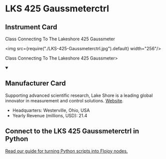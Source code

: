 
# LKS 425 Gaussmeterctrl

## Instrument Card

<div className="flex">

<div>

Class Connecting To The Lakeshore 425 Gaussmeter

</div>

<img src={require("./LKS-425-Gaussmeterctrl.jpg").default} width="256"/>

</div>

Class Connecting To The Lakeshore 425 Gaussmeter>

<details open>
<summary><h2>Manufacturer Card</h2></summary>

Supporting advanced scientific research, Lake Shore is a leading global innovator in measurement and control solutions. <a href="https://www.lakeshore.com/home">Website</a>.

<ul>
  <li>Headquarters: Westerville, Ohio, USA</li>
  <li>Yearly Revenue (millions, USD): 21.4</li>
</ul>
</details>

## Connect to the LKS 425 Gaussmeterctrl in Python

[Read our guide for turning Python scripts into Flojoy nodes.](https://docs.flojoy.ai/custom-nodes/creating-custom-node/)


